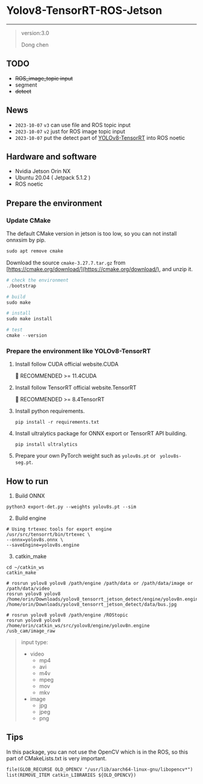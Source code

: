 # Yolov8-TensorRT-ROS-Jetson
---

> version:3.0
> 
> Dong chen

## TODO


- ~~ROS_image_topic input~~
- segment
- ~~detect~~

## News

- `2023-10-07` `v3` can use file and ROS topic input
- `2023-10-07` `v2` just for ROS image topic input
- `2023-10-07` put the detect part of [YOLOv8-TensorRT](https://github.com/triple-Mu/YOLOv8-TensorRT) into ROS noetic 

## Hardware and software

- Nvidia Jetson Orin NX
- Ubuntu 20.04 ( Jetpack 5.1.2 )
- ROS noetic

## Prepare the environment

### Update CMake

The default CMake version in jetson is too low, so you can not install onnxsim by pip.

```powershell
sudo apt remove cmake
```

Download the source `cmake-3.27.7.tar.gz` from [https://cmake.org/download/](https://cmake.org/download/), and unzip it.

```powershell
# check the environment
./bootstrap

# build
sudo make

# install
sudo make install

# test
cmake --version
```

### Prepare the environment like YOLOv8-TensorRT

1. Install follow CUDA official website.CUDA
   
   🚀 RECOMMENDED >= 11.4CUDA

2. Install follow TensorRT official website.TensorRT

    🚀 RECOMMENDED >= 8.4TensorRT

3. Install python requirements.

    ```
    pip install -r requirements.txt
    ```

4. Install ultralytics package for ONNX export or TensorRT API building.

    ```
    pip install ultralytics
    ```

5. Prepare your own PyTorch weight such as `yolov8s.pt` or ` yolov8s-seg.pt`.

## How to run

1. Build ONNX

```
python3 export-det.py --weights yolov8s.pt --sim
```

2. Build engine

```
# Using trtexec tools for export engine
/usr/src/tensorrt/bin/trtexec \
--onnx=yolov8s.onnx \
--saveEngine=yolov8s.engine
```

3. catkin_make

```
cd ~/catkin_ws
catkin_make
```

```
# rosrun yolov8 yolov8 /path/engine /path/data or /path/data/image or /path/data/video
rosrun yolov8 yolov8 /home/orin/Downloads/yolov8_tensorrt_jetson_detect/engine/yolov8n.engine /home/orin/Downloads/yolov8_tensorrt_jetson_detect/data/bus.jpg

# rosrun yolov8 yolov8 /path/engine /ROStopic
rosrun yolov8 yolov8 /home/orin/catkin_ws/src/yolov8/engine/yolov8n.engine /usb_cam/image_raw
```

> input type:
> - video
>   - mp4
>   - avi
>   - m4v
>   - mpeg
>   - mov
>   - mkv
> - image
>   - jpg
>   - jpeg
>   - png


## Tips

In this package, you can not use the OpenCV which is in the ROS, so this part of CMakeLists.txt is very important.

```txt
file(GLOB_RECURSE OLD_OPENCV "/usr/lib/aarch64-linux-gnu/libopencv*")
list(REMOVE_ITEM catkin_LIBRARIES ${OLD_OPENCV})
```
